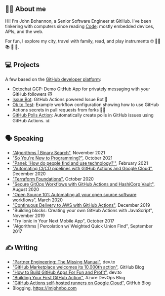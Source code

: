 ## 🙋‍♂️ About me

Hi! I'm John Bohannon, a Senior Software Engineer at GitHub. I've been tinkering with computers since reading [Code](https://www.amazon.com/Code-Language-Computer-Hardware-Software/dp/0735611319): mostly embedded devices, APIs, and the web.

For fun, I explore my city, travel with family, read, and play instruments 🤓 🏃‍♂️ 📚 🎸 🐻.

## 💻 Projects

A few based on the [GitHub developer platform](https://docs.github.com/en/developers):
- [Octochat GCP](https://github.com/github-developer/octochat-gcp): Demo GitHub App for privately messaging with your GitHub followers 🐱
- [Issue Bot](https://github.com/imjohnbo/issue-bot): GitHub Actions powered Issue Bot 🦾
- [Ok to Test](https://github.com/imjohnbo/ok-to-test): Example workflow configuration showing how to use GitHub Actions secrets in pull requests from forks 🍴🔑
- [GitHub Polls Action](https://github.com/imjohnbo/gh-polls-bot-action): Automatically create polls in GitHub issues using GitHub Actions. 📊

## 🗣 Speaking

- ["Algorithms | Binary Search"](https://docs.google.com/presentation/d/e/2PACX-1vR4nGg8aWy69ZUqr6fJO8SY6Nhxld9_PZfVO4p8oqwLZn8Ov8VxAheGfzTHmjn5dr4abJKJ3ynrrkI2/pub?start=false&loop=false&delayms=3000), November 2021
- ["So You're New to Programming?"](https://docs.google.com/presentation/d/e/2PACX-1vRzoJPa4STjOZyqtuSVz1Acw2SUrTr3EQOt3vSAkIhLrvGDPytmWVOyigEWAtzWfVIIOYC4_juTPTsk/pub?start=false&loop=false&delayms=3000), October 2021
- ["Panel: 'How do people find and use technology?'"](https://www.postman.com/postman-galaxy/how-do-people-find-and-use-technology/), February 2021
- ["Automating CI/CD pipelines with GitHub Actions and Google Cloud"](https://resources.github.com/webcasts/Automating-CI-CD-Actions-Google-Cloud-thankyou/), December 2020
- ["Terraform Foundations"](https://github.com/imjohnbo/gpg-terraform-foundations), October 2020
- ["Secure GitOps Workflows with GitHub Actions and HashiCorp Vault"](https://www.hashicorp.com/resources/secure-gitops-workflows-with-github-actions-and-hashicorp-vault), August 2020
- ["Open Source 101: Automating all your open source software workflows"](https://github.com/imjohnbo/101-start-here), March 2020
- ["Continuous Delivery to AWS with GitHub Actions"](https://www.youtube.com/watch?v=KJNj37ZXPqE), December 2019
- "Building blocks: Creating your own GitHub Actions with JavaScript", November 2019
- "Try Ionic in Your Next Mobile App", October 2017
- "Algorithms | Percolation w/ Weighted Quick Union Find", September 2017

## ✍️ Writing

- ["Partner Engineering: The Missing Manual"](https://dev.to/imjohnbo/partner-engineering-the-missing-manual-36if), dev.to
- ["GitHub Marketplace welcomes its 10,000th action"](https://github.blog/2021-10-21-github-marketplace-welcomes-its-10000th-action/), GitHub Blog
- ["How to Build GitHub Apps For Fun and Profit"](https://dev.to/github/building-github-apps-for-fun-and-profit-4mid), dev.to
- ["Building Your First GitHub Action"](https://devblogs.microsoft.com/devops/building-your-first-github-action/), Azure DevOps Blog
- ["GitHub Actions self-hosted runners on Google Cloud"](https://github.blog/2020-08-04-github-actions-self-hosted-runners-on-google-cloud/), GitHub Blog
- Blogging, https://imjohnbo.com
